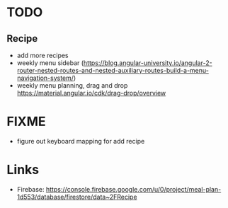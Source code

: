 # TODO
## Recipe
* add more recipes 
* weekly menu sidebar (https://blog.angular-university.io/angular-2-router-nested-routes-and-nested-auxiliary-routes-build-a-menu-navigation-system/)
* weekly menu planning, drag and drop https://material.angular.io/cdk/drag-drop/overview


# FIXME 
* figure out keyboard mapping for add recipe

# Links
* Firebase: https://console.firebase.google.com/u/0/project/meal-plan-1d553/database/firestore/data~2FRecipe
